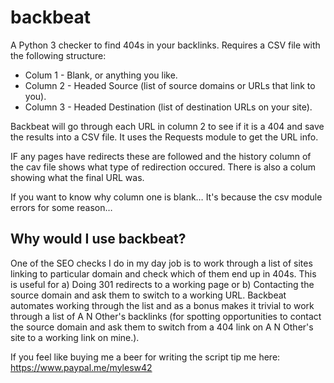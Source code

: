 # backbeat

A Python 3 checker to find 404s in your backlinks. Requires a CSV file with the following structure:

+ Colum 1 - Blank, or anything you like.
+ Column 2 - Headed Source (list of source domains or URLs that link to you).
+ Column 3 - Headed Destination (list of destination URLs on your site).

Backbeat will go through each URL in column 2 to see if it is a 404 and save the results into a CSV file. It uses the Requests module to get the URL info.

IF any pages have redirects these are followed and the history column of the cav file shows what type of redirection occured. There is also a colum showing what the final URL was.

If you want to know why column one is blank… It's because the csv module errors for some reason…

## Why would I use backbeat?

One of the SEO checks I do in my day job is to work through a list of sites linking to particular domain and check which of them end up in 404s. This is useful for a) Doing 301 redirects to a working page or b) Contacting the source domain and ask them to switch to a working URL. Backbeat automates working through the list and as a bonus makes it trivial to work through a list of A N Other's backlinks (for spotting opportunities to contact the source domain and ask them to switch from a 404 link on A N Other's site to a working link on mine.).

If you feel like buying me a beer for writing the script tip me here: <a href="https://www.paypal.me/mylesw42">https://www.paypal.me/mylesw42</a>
